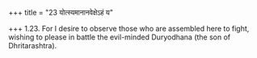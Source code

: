 +++
title = "23 योत्स्यमानानवेक्षेऽहं य"

+++
1.23. For I desire to observe those who are assembled here to fight,
wishing to please in battle the evil-minded Duryodhana (the son of
Dhritarashtra).
